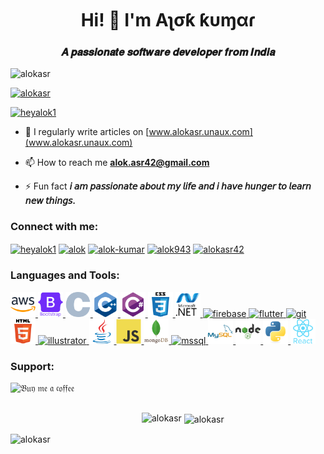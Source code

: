 <h1 align="center">Hi! 👋 I'm Aʅσƙ ƙυɱαɾ</h1>
<h3 align="center">𝑨 𝒑𝒂𝒔𝒔𝒊𝒐𝒏𝒂𝒕𝒆 𝒔𝒐𝒇𝒕𝒘𝒂𝒓𝒆 𝒅𝒆𝒗𝒆𝒍𝒐𝒑𝒆𝒓 𝒇𝒓𝒐𝒎 𝑰𝒏𝒅𝒊𝒂</h3>

<p align="left"> <img src="https://komarev.com/ghpvc/?username=alokasr&label=Profile%20views&color=0e75b6&style=flat" alt="alokasr" /> </p>

<p align="left"> <a href="https://github.com/ryo-ma/github-profile-trophy"><img src="https://github-profile-trophy.vercel.app/?username=alokasr" alt="alokasr" /></a> </p>

<p align="left"> <a href="https://twitter.com/heyalok1" target="blank"><img src="https://img.shields.io/twitter/follow/heyalok1?logo=twitter&style=for-the-badge" alt="heyalok1" /></a> </p>

- 📝 I regularly write articles on [www.alokasr.unaux.com](www.alokasr.unaux.com)

- 📫 How to reach me **alok.asr42@gmail.com**

- ⚡ Fun fact **𝘪 𝘢𝘮 𝘱𝘢𝘴𝘴𝘪𝘰𝘯𝘢𝘵𝘦 𝘢𝘣𝘰𝘶𝘵 𝘮𝘺 𝘭𝘪𝘧𝘦 𝘢𝘯𝘥 𝘪 𝘩𝘢𝘷𝘦 𝘩𝘶𝘯𝘨𝘦𝘳 𝘵𝘰 𝘭𝘦𝘢𝘳𝘯 𝘯𝘦𝘸 𝘵𝘩𝘪𝘯𝘨𝘴.**

<h3 align="left">Connect with me:</h3>
<p align="left">
<a href="https://twitter.com/heyalok1" target="blank"><img align="center" src="https://cdn.jsdelivr.net/npm/simple-icons@3.0.1/icons/twitter.svg" alt="heyalok1" height="30" width="40" /></a>
<a href="https://linkedin.com/in/alok" target="blank"><img align="center" src="https://cdn.jsdelivr.net/npm/simple-icons@3.0.1/icons/linkedin.svg" alt="alok" height="30" width="40" /></a>
<a href="https://stackoverflow.com/users/alok-kumar" target="blank"><img align="center" src="https://cdn.jsdelivr.net/npm/simple-icons@3.0.1/icons/stackoverflow.svg" alt="alok-kumar" height="30" width="40" /></a>
<a href="https://www.hackerearth.com/alok943" target="blank"><img align="center" src="https://cdn.jsdelivr.net/npm/simple-icons@3.0.1/icons/hackerearth.svg" alt="alok943" height="30" width="40" /></a>
<a href="https://auth.geeksforgeeks.org/user/alokasr42" target="blank"><img align="center" src="https://cdn.jsdelivr.net/npm/simple-icons@3.0.1/icons/geeksforgeeks.svg" alt="alokasr42" height="30" width="40" /></a>
</p>

<h3 align="left">Languages and Tools:</h3>
<p align="left"> <a href="https://aws.amazon.com" target="_blank"> <img src="https://raw.githubusercontent.com/devicons/devicon/master/icons/amazonwebservices/amazonwebservices-original-wordmark.svg" alt="aws" width="40" height="40"/> </a> <a href="https://getbootstrap.com" target="_blank"> <img src="https://raw.githubusercontent.com/devicons/devicon/master/icons/bootstrap/bootstrap-plain-wordmark.svg" alt="bootstrap" width="40" height="40"/> </a> <a href="https://www.cprogramming.com/" target="_blank"> <img src="https://raw.githubusercontent.com/devicons/devicon/master/icons/c/c-original.svg" alt="c" width="40" height="40"/> </a> <a href="https://www.w3schools.com/cpp/" target="_blank"> <img src="https://raw.githubusercontent.com/devicons/devicon/master/icons/cplusplus/cplusplus-original.svg" alt="cplusplus" width="40" height="40"/> </a> <a href="https://www.w3schools.com/cs/" target="_blank"> <img src="https://raw.githubusercontent.com/devicons/devicon/master/icons/csharp/csharp-original.svg" alt="csharp" width="40" height="40"/> </a> <a href="https://www.w3schools.com/css/" target="_blank"> <img src="https://raw.githubusercontent.com/devicons/devicon/master/icons/css3/css3-original-wordmark.svg" alt="css3" width="40" height="40"/> </a> <a href="https://dotnet.microsoft.com/" target="_blank"> <img src="https://raw.githubusercontent.com/devicons/devicon/master/icons/dot-net/dot-net-original-wordmark.svg" alt="dotnet" width="40" height="40"/> </a> <a href="https://firebase.google.com/" target="_blank"> <img src="https://www.vectorlogo.zone/logos/firebase/firebase-icon.svg" alt="firebase" width="40" height="40"/> </a> <a href="https://flutter.dev" target="_blank"> <img src="https://www.vectorlogo.zone/logos/flutterio/flutterio-icon.svg" alt="flutter" width="40" height="40"/> </a> <a href="https://git-scm.com/" target="_blank"> <img src="https://www.vectorlogo.zone/logos/git-scm/git-scm-icon.svg" alt="git" width="40" height="40"/> </a> <a href="https://www.w3.org/html/" target="_blank"> <img src="https://raw.githubusercontent.com/devicons/devicon/master/icons/html5/html5-original-wordmark.svg" alt="html5" width="40" height="40"/> </a> <a href="https://www.adobe.com/in/products/illustrator.html" target="_blank"> <img src="https://www.vectorlogo.zone/logos/adobe_illustrator/adobe_illustrator-icon.svg" alt="illustrator" width="40" height="40"/> </a> <a href="https://www.java.com" target="_blank"> <img src="https://raw.githubusercontent.com/devicons/devicon/master/icons/java/java-original.svg" alt="java" width="40" height="40"/> </a> <a href="https://developer.mozilla.org/en-US/docs/Web/JavaScript" target="_blank"> <img src="https://raw.githubusercontent.com/devicons/devicon/master/icons/javascript/javascript-original.svg" alt="javascript" width="40" height="40"/> </a> <a href="https://www.mongodb.com/" target="_blank"> <img src="https://raw.githubusercontent.com/devicons/devicon/master/icons/mongodb/mongodb-original-wordmark.svg" alt="mongodb" width="40" height="40"/> </a> <a href="https://www.microsoft.com/en-us/sql-server" target="_blank"> <img src="https://cdn.worldvectorlogo.com/logos/microsoft-sql-server.svg" alt="mssql" width="40" height="40"/> </a> <a href="https://www.mysql.com/" target="_blank"> <img src="https://raw.githubusercontent.com/devicons/devicon/master/icons/mysql/mysql-original-wordmark.svg" alt="mysql" width="40" height="40"/> </a> <a href="https://nodejs.org" target="_blank"> <img src="https://raw.githubusercontent.com/devicons/devicon/master/icons/nodejs/nodejs-original-wordmark.svg" alt="nodejs" width="40" height="40"/> </a> <a href="https://www.python.org" target="_blank"> <img src="https://raw.githubusercontent.com/devicons/devicon/master/icons/python/python-original.svg" alt="python" width="40" height="40"/> </a> <a href="https://reactjs.org/" target="_blank"> <img src="https://raw.githubusercontent.com/devicons/devicon/master/icons/react/react-original-wordmark.svg" alt="react" width="40" height="40"/> </a> </p>

<h3 align="left">Support:</h3>
<p><a href="https://www.buymeacoffee.com/𝔅𝔲𝔶 𝔪𝔢 𝔞 𝔠𝔬𝔣𝔣𝔢𝔢"> <img align="left" src="https://cdn.buymeacoffee.com/buttons/v2/default-yellow.png" height="50" width="210" alt="𝔅𝔲𝔶 𝔪𝔢 𝔞 𝔠𝔬𝔣𝔣𝔢𝔢" /></a></p><br><br>

<p><img align="left" src="https://github-readme-stats.vercel.app/api/top-langs?username=alokasr&show_icons=true&locale=en&layout=compact" alt="alokasr" /></p>

<p>&nbsp;<img align="center" src="https://github-readme-stats.vercel.app/api?username=alokasr&show_icons=true&locale=en" alt="alokasr" /></p>

<p><img align="center" src="https://github-readme-streak-stats.herokuapp.com/?user=alokasr&" alt="alokasr" /></p>
